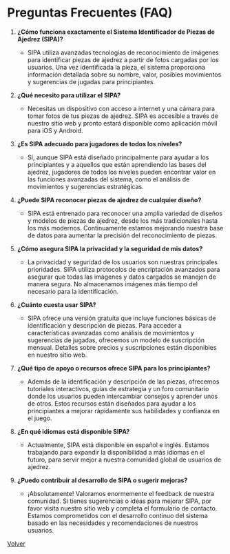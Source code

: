 
# Preguntas Frecuentes (FAQ)

1. **¿Cómo funciona exactamente el Sistema Identificador de Piezas de Ajedrez (SIPA)?**
   - SIPA utiliza avanzadas tecnologías de reconocimiento de imágenes para identificar piezas de ajedrez a partir de fotos cargadas por los usuarios. Una vez identificada la pieza, el sistema proporciona información detallada sobre su nombre, valor, posibles movimientos y sugerencias de jugadas para principiantes.

2. **¿Qué necesito para utilizar el SIPA?**
   - Necesitas un dispositivo con acceso a internet y una cámara para tomar fotos de tus piezas de ajedrez. SIPA es accesible a través de nuestro sitio web y pronto estará disponible como aplicación móvil para iOS y Android.

3. **¿Es SIPA adecuado para jugadores de todos los niveles?**
   - Sí, aunque SIPA está diseñado principalmente para ayudar a los principiantes y a aquellos que están aprendiendo las bases del ajedrez, jugadores de todos los niveles pueden encontrar valor en las funciones avanzadas del sistema, como el análisis de movimientos y sugerencias estratégicas.

4. **¿Puede SIPA reconocer piezas de ajedrez de cualquier diseño?**
   - SIPA está entrenado para reconocer una amplia variedad de diseños y modelos de piezas de ajedrez, desde los más tradicionales hasta los más modernos. Continuamente estamos mejorando nuestra base de datos para aumentar la precisión del reconocimiento de piezas.

5. **¿Cómo asegura SIPA la privacidad y la seguridad de mis datos?**
   - La privacidad y seguridad de los usuarios son nuestras principales prioridades. SIPA utiliza protocolos de encriptación avanzados para asegurar que todas las imágenes y datos cargados se manejen de manera segura. No almacenamos imágenes más tiempo del necesario para la identificación.

6. **¿Cuánto cuesta usar SIPA?**
   - SIPA ofrece una versión gratuita que incluye funciones básicas de identificación y descripción de piezas. Para acceder a características avanzadas como análisis de movimientos y sugerencias de jugadas, ofrecemos un modelo de suscripción mensual. Detalles sobre precios y suscripciones están disponibles en nuestro sitio web.

7. **¿Qué tipo de apoyo o recursos ofrece SIPA para los principiantes?**
   - Además de la identificación y descripción de las piezas, ofrecemos tutoriales interactivos, guías de estrategia y un foro comunitario donde los usuarios pueden intercambiar consejos y aprender unos de otros. Estos recursos están diseñados para ayudar a los principiantes a mejorar rápidamente sus habilidades y confianza en el juego.

8. **¿En qué idiomas está disponible SIPA?**
   - Actualmente, SIPA está disponible en español e inglés. Estamos trabajando para expandir la disponibilidad a más idiomas en el futuro, para servir mejor a nuestra comunidad global de usuarios de ajedrez.

9. **¿Puedo contribuir al desarrollo de SIPA o sugerir mejoras?**
   - ¡Absolutamente! Valoramos enormemente el feedback de nuestra comunidad. Si tienes sugerencias o ideas para mejorar SIPA, por favor visita nuestro sitio web y completa el formulario de contacto. Estamos comprometidos con el desarrollo continuo del sistema basado en las necesidades y recomendaciones de nuestros usuarios.

[Volver](README.md)
